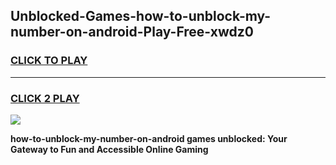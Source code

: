 
## Unblocked-Games-how-to-unblock-my-number-on-android-Play-Free-xwdz0
<h3>
<a href="https://premium76.site?title=how-to-unblock-my-number-on-android&ref=18A1">CLICK TO PLAY</a></h3>
<hr>

<h3>
<a href="https://premium76.site?title=how-to-unblock-my-number-on-android&ref=18A1">CLICK 2 PLAY</a>
  
</h3>

<a href="https://premium76.site?title=how-to-unblock-my-number-on-android&ref=18A1"><img src="https://clearcache.store/games.png"></a>


**how-to-unblock-my-number-on-android games unblocked: Your Gateway to Fun and Accessible Online Gaming**
